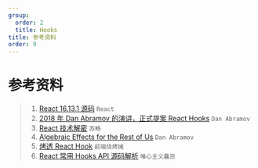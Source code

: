 ```yaml
---
group:
  order: 2
  title: Hooks
title: 参考资料
order: 9
---
```


# 参考资料

> 1. [React 16.13.1 源码](https://github.com/facebook/react/tree/v16.13.1) `React`
> 2. [2018 年 Dan Abramov 的演讲，正式提案 React Hooks](https://www.bilibili.com/video/BV1wt411X7e3?p=2) `Dan Abramov`
> 3. [React 技术解密](https://react.iamkasong.com/) `苏畅`
> 4. [Algebraic Effects for the Rest of Us](https://overreacted.io/algebraic-effects-for-the-rest-of-us/) `Dan Abramov`
> 5. [烤透 React Hook](https://juejin.im/post/6867745889184972814) `前端烧烤摊`
> 6. [React 常用 Hooks API 源码解析](https://juejin.im/post/6861564965116084238) `唯心主义蠢货`
